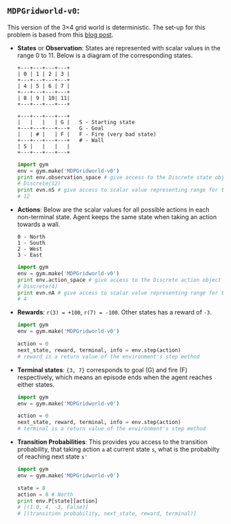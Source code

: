 `MDPGridworld-v0`:
--------------------
This version of the 3×4 grid world is deterministic. The set-up for this problem is based from this [blog post](https://goo.gl/GqkyzT).

* **States** or **Observation**: States are represented with scalar values in the range 0 to 11. Below is a diagram of the corresponding states.

    ```
    +---+---+---+---+
    | 0 | 1 | 2 | 3 |
    +---+---+---+---+
    | 4 | 5 | 6 | 7 |
    +---+---+---+---+
    | 8 | 9 | 10| 11|
    +---+---+---+---+

    +---+---+---+---+
    |   |   |   | G |   S - Starting state
    +---+---+---+---+   G - Goal
    |   | # |   | F |   F - Fire (very bad state)
    +---+---+---+---+   # - Wall
    | S |   |   |   |
    +---+---+---+---+
    ```
    
    ```python
    import gym
    env = gym.make('MDPGridworld-v0')
    print env.observation_space # give access to the Discrete state object
    # Discrete(12)
    print evn.nS # give access to scalar value representing range for the states
    # 12
    ```

* **Actions**: Below are the scalar values for all possible actions in each non-terminal state. Agent keeps the same state when taking an action towards a wall.

    ```
    0 - North
    1 - South 
    2 - West 
    3 - East
    ```
    
    ```python
    import gym
    env = gym.make('MDPGridworld-v0')
    print env.action_space # give access to the Discrete action object
    # Discrete(4)
    print evn.nA # give access to scalar value representing range for the available actions
    # 4
    ```

* **Rewards**: `r(3) = +100`, `r(7) = -100`. Other states has a reward of `-3`.

    ```python
    import gym
    env = gym.make('MDPGridworld-v0')
    
    action = 0
    next_state, reward, terminal, info = env.step(action)
    # reward is a return value of the environment's step method
    ```

* **Terminal states**: `{3, 7}` corresponds to goal (G) and fire (F) respectively, which means an episode ends when the agent reaches either states.

    ```python
    import gym
    env = gym.make('MDPGridworld-v0')
    
    action = 0
    next_state, reward, terminal, info = env.step(action)
    # terminal is a return value of the environment's step method
    ```

* **Transition Probabilities**: This provides you access to the transition probability, that taking action `a` at current state `s`, what is the probabilty of reaching next state `s'`

    ```python
    import gym
    env = gym.make('MDPGridworld-v0')
    
    state = 8
    action = 0 # North
    print env.P[state][action]
    # [(1.0, 4, -3, False)]
    # [(transition probability, next_state, reward, terminal)]
    ```
